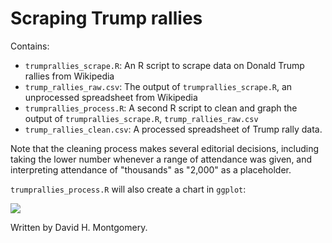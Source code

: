 # Scraping Trump rallies

Contains: 

- `trumprallies_scrape.R`: An R script to scrape data on Donald Trump rallies from Wikipedia
- `trump_rallies_raw.csv`: The output of `trumprallies_scrape.R`, an unprocessed spreadsheet from Wikipedia
- `trumprallies_process.R`: A second R script to clean and graph the output of `trumprallies_scrape.R`, `trump_rallies_raw.csv`
- `trump_rallies_clean.csv`: A processed spreadsheet of Trump rally data.

Note that the cleaning process makes several editorial decisions, including taking the lower number whenever a range of attendance was given, and interpreting attendance of "thousands" as "2,000" as a placeholder.

`trumprallies_process.R` will also create a chart in `ggplot`:

![](https://raw.githubusercontent.com/dhmontgomery/vulcan/master/trump_rallies/trumprallies.png)

Written by David H. Montgomery.
